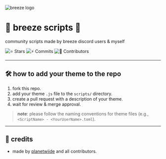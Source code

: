 ![breeze logo](https://breeze.rip/assets/logos/logo.png)

# 📜 breeze scripts 📜
community scripts made by breeze discord users & myself

![⭐ Stars](https://img.shields.io/github/stars/planetwiide/breeze-scripts?style=social) ![⚡ Commits](https://img.shields.io/github/commit-activity/m/planetwiide/breeze-scripts) ![👤 Contributors](https://img.shields.io/github/contributors/planetwiide/breeze-scripts)

---

## 🛠️ how to add your theme to the repo
1. fork this repo.
2. add your theme `.js` file to the `scripts/` directory.
3. create a pull request with a description of your theme.
4. wait for review & merge approval.

> **note**: please follow the naming conventions for theme files (e.g., `<ScriptName> - <YourUserName>.toml`).

---

## 🙏 credits
- made by [planetwiide](https://github.com/planetwiide) and all contributors.
